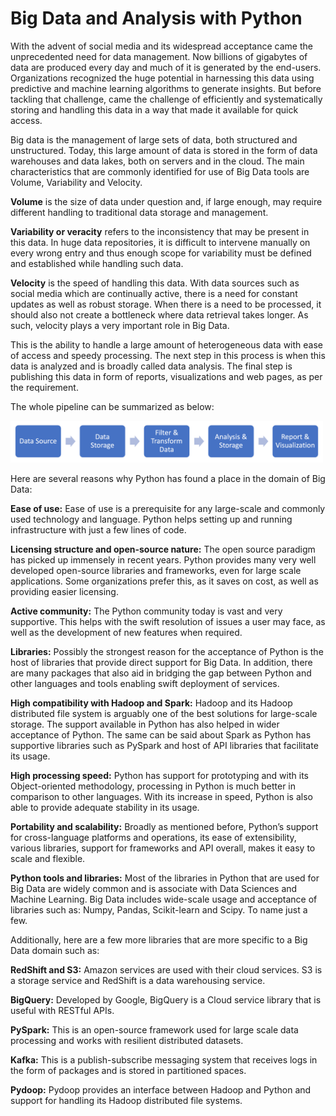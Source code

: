 # Big Data and Analysis with Python

With the advent of social media and its widespread acceptance came the unprecedented need for data management. Now billions of gigabytes of data are  produced every day and much of it is generated by the end-users. Organizations recognized the huge potential in harnessing this data using predictive and machine learning algorithms to generate insights. But before tackling that challenge, came the challenge of efficiently and systematically storing and handling this data in a way that made it available for quick access.

Big data is the management of large sets of data, both structured and unstructured. Today, this large amount of data is stored in the form of data warehouses and data lakes, both on servers and in the cloud. The main characteristics that are commonly identified for use of Big Data tools are Volume, Variability and Velocity.

__Volume__ is the size of data under question and, if large enough, may require different handling to traditional data storage and management.

__Variability or veracity__ refers to the inconsistency that may be present in this data. In huge data repositories, it is difficult to intervene manually on every wrong entry and thus enough scope for variability must be defined and established while handling such data.

__Velocity__ is the speed of handling this data. With data sources such as social media which are continually active, there is a need for constant updates as well as robust storage. When there is a need to be processed, it should also not create a bottleneck where data retrieval takes longer. As such, velocity plays a very important role in Big Data.

This is the ability to handle a large amount of heterogeneous data with ease of access and speedy processing. The next step in this process is when this data is analyzed and is broadly called data analysis. The final step is publishing this data in form of reports, visualizations and web pages, as per the requirement.

The whole pipeline can be summarized as below:

<img src="./images/img1.png" width="500">

Here are several reasons why Python has found a place in the domain of Big Data:

__Ease of use:__ Ease of use is a prerequisite for any large-scale and commonly used technology and language. Python helps setting up and running infrastructure with just a few lines of code. 

__Licensing structure and open-source nature:__ The open source paradigm has picked up immensely in recent years. Python provides many very well developed open-source libraries and frameworks, even for large scale applications. Some organizations prefer this, as it saves on cost, as well as providing easier licensing.

__Active community:__ The Python community today is vast and very supportive. This helps with the swift resolution of issues a user may face, as well as the development of new features when required.

__Libraries:__ Possibly the strongest reason for the acceptance of Python is the host of libraries that provide direct support for Big Data. In addition, there are many packages that also aid in bridging the gap between Python and other languages and tools enabling swift deployment of services.

__High compatibility with Hadoop and Spark:__ Hadoop and its Hadoop distributed file system is arguably one of the best solutions for large-scale storage. The support available in Python has also helped in wider acceptance of Python. The same can be said about Spark as Python has supportive libraries such as PySpark and host of API libraries that facilitate its usage.

__High processing speed:__ Python has support for prototyping and with its Object-oriented methodology, processing in Python is much better in comparison to other languages. With its increase in speed, Python is also able to provide adequate stability in its usage.

__Portability and scalability:__ Broadly as mentioned before, Python’s support for cross-language platforms and operations, its ease of extensibility, various libraries, support for frameworks and API overall, makes it easy to scale and flexible.

__Python tools and libraries:__ Most of the libraries in Python that are used for Big Data are widely common and is associate with Data Sciences and Machine Learning. Big Data includes wide-scale usage and acceptance of libraries such as: Numpy, Pandas, Scikit-learn and Scipy. To name just a few.

Additionally, here are a few more libraries that are more specific to a Big Data domain such as:

__RedShift and S3:__ Amazon services are used with their cloud services. S3 is a storage service and RedShift is a data warehousing service.

__BigQuery:__ Developed by Google, BigQuery is a Cloud service library that is useful with RESTful APIs.

__PySpark:__ This is an open-source framework used for large scale data processing and works with resilient distributed datasets.

__Kafka:__ This is a publish-subscribe messaging system that receives logs in the form of packages and is stored in partitioned spaces.

__Pydoop:__ Pydoop provides an interface between Hadoop and Python and support for handling its Hadoop distributed file systems.